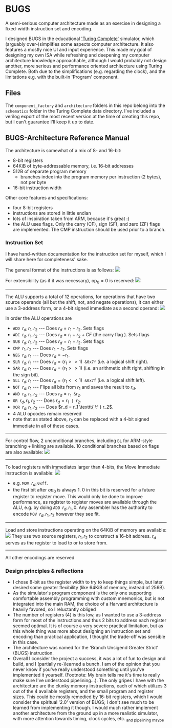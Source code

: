 # BUGS

A semi-serious computer architecture made as an exercise in designing a fixed-width instruction set and encoding. 

I designed BUGS in the educational ['Turing Complete'](https://store.steampowered.com/app/1444480/Turing_Complete/) simulator, which (arguably over-)simplifies some aspects computer architecture. It also features a mostly nice UI and input experience. This made my goal of designing my own ISA while refreshing and deepening my computer architecture knowledge approachable, although I would probably not design another, more serious and performance oriented architecture using Turing Complete. Both due to the simplifications (e.g. regarding the clock), and the limitations e.g. with the built-in 'Program' component.

## Files

The `component_factory` and `architecture` folders in this repo belong into the `schematics` folder in the Turing Complete data directory. I've included a verilog export of the most recent version at the time of creating this repo, but I can't guarantee I'll keep it up to date.

## BUGS-Architecture Reference Manual

The architecture is somewhat of a mix of 8- and 16-bit:
- 8-bit registers
- 64KiB of byte-addressable memory, i.e. 16-bit addresses
- 512B of separate program memory
    - branches index into the program memory per instruction (2 bytes), not per byte
- 16-bit instruction width

Other core features and specifications:
- four 8-bit registers
- instructions are stored in little endian
- lots of inspiration taken from ARM, because it's great :)
- the ALU uses flags. Only the carry (CF), sign (SF), and zero (ZF) flags are implemented. The CMP instruction should be used prior to a branch.

### Instruction Set
I have hand-written documentation for the instruction set for myself, which I will share here for completeness' sake.

The general format of the instructions is as follows:
![](assets/GeneralInstrFormat.png)

For extensibility (as if it was necessary), $\text{op}_0=0$ is reserved:
![](assets/reserved.png)

---

The ALU supports a total of 12 operations, for operations that have two source operands (all but the shift, not, and negate operations), it can either use a 3-address form, or a 4-bit signed immediate as a second operand:
![](assets/ALU.png)

In order the ALU operations are
- $\texttt{ADD } r_d, r_1, r_2$ --- Does $r_d=r_1+r_2$. Sets flags
- $\texttt{ADC } r_d, r_1, r_2$ --- Does $r_d=r_1+r_2+CF$ (the carry flag ). Sets flags
- $\texttt{SUB } r_d, r_1, r_2$ --- Does $r_d=r_1-r_2$. Sets flags
- $\texttt{CMP } r_1, r_2$ --- Does $r_1-r_2$. Sets flags
- $\texttt{NEG } r_d, r_1$ --- Does $r_d = -r_1$.
- $\texttt{SLR } r_d, r_1$ --- Does $r_d = (r_1 >> 1)\texttt{ \& 0x7f}$ (i.e. a logical shift right).
- $\texttt{SAR } r_d, r_1$ --- Does $r_d = (r_1 >> 1)$ (i.e. an arithmetic shift right, shifting in the sign bit).
- $\texttt{SLL } r_d, r_1$ --- Does $r_d = (r_1 << 1)\texttt{ \& 0x7f}$ (i.e. a logical shift left).
- $\texttt{NOT } r_d, r_1$ --- Flips all bits from $r_1$ and saves the result to $r_d$.
- $\texttt{AND } r_d, r_1, r_2$ --- Does $r_d = r_1 \texttt{ \& } r_2$.
- $\texttt{OR } r_d, r_1, r_2$ --- Does $r_d = r_1 \texttt{ | } r_2$.
- $\texttt{XOR } r_d, r_1, r_2$ --- Does $r_d = r_1 \texttt{ \^ } r_2$.
- 4 ALU opcodes remain reserved
- note that as stated above, $r_2$ can be replaced with a 4-bit signed immediate in all of these cases.

---

For control flow, 2 unconditional branches, including `BL` for ARM-style branching + linking are available. 10 conditional branches based on flags are also available:
![](assets/CF.png)

---

To load registers with immediates larger than 4-bits, the Move Immediate instruction is available:
![](assets/MoveImm.png)
- e.g. $\texttt{MOV } r_d, \texttt{0xff}$.
- the first bit after $op_0$ is always 1. 0 in this bit is reserved for a future register to register move. This would only be done to improve performance, as register to register moves are available through the ALU, e.g. by doing $\texttt{ADD }r_d, r_1, 0$. Any assembler has the authority to encode $\texttt{MOV }r_d, r_1, r_2$ however they see fit.


---

Load and store instructions operating on the 64KiB of memory are available:
![](assets/mem.png)
They use two source registers, $r_1, r_2$ to construct a 16-bit address. $r_d$ serves as the register to load to or to store from.


---


All other encodings are reserved

### Design principles & reflections
- I chose 8-bit as the register width to try to keep things simple, but later desired some greater flexibility (like 64KiB of memory, instead of 256B).
- As the simulator's program component is the only one supporting comfortable assembly programming with custom mnemonics, but is not integrated into the main RAM, the choice of a Harvard architecture is heavily favored, so I reluctantly obliged 
- The number of registers (4) is this low, as I wanted to use a 3-address form for most of the instructions and thus 2 bits to address each register seemed optimal. It is of course a very severe practical limitation, but as this whole thing was more about designing an instruction set and encoding than practical application, I thought the trade-off was sensible in this case.
- The architecture was named for the 'Branch Unsigend Greater Strict' (BUGS) instruction.
- Overall I consider the project a success, it was a lot of fun to design and build, and I (partially re-)learned a bunch. I am of the opinion that you never know if you've really understood something until you've implemented it yourself. (Footnote: My brain tells me it's time to really make sure I've understood pipelining...). The only gripes I have with the architecture are the clunky memory instructions, each of which utilizes 3 out of the 4 available registers, and the small program and register sizes. This could be mostly remedied by 16-bit registers, which I would consider the spiritual '2.0' version of BUGS; I don't see much to be learned from implementing it though. I would much rather implement another architecture from the ground up in a more realistic simulator, with more attention towards timing, clock cycles, etc.${}_\text{ and pipelining maybe }$
